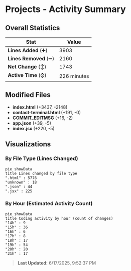 # Projects - Activity Summary 

## Overall Statistics

| Stat                   | Value                                                             |
| ---------------------- | ----------------------------------------------------------------- |
| **Lines Added** (➕)   | 3903                                          |
| **Lines Removed** (➖) | 2160                                        |
| **Net Change** (↕)    | 1743                |
| **Active Time** (⌚)   | 226 minutes |


## Modified Files
- **index.html** (+3437, -2148)
- **contact-terminal.html** (+191, -0)
- **COMMIT_EDITMSG** (+16, -2)
- **app.json** (+39, -5)
- **index.jsx** (+220, -5)

## Visualizations

### By File Type (Lines Changed)

```mermaid
pie showData
title Lines changed by file type
".html" : 5776
"unknown" : 18
".json" : 44
".jsx" : 225
```

### By Hour (Estimated Activity Count)

```mermaid
pie showData
title Coding activity by hour (count of changes)
"14h" : 9
"15h" : 36
"16h" : 6
"17h" : 8
"18h" : 17
"19h" : 54
"20h" : 20
"21h" : 17
```


> **Last Updated:** 6/17/2025, 9:52:37 PM